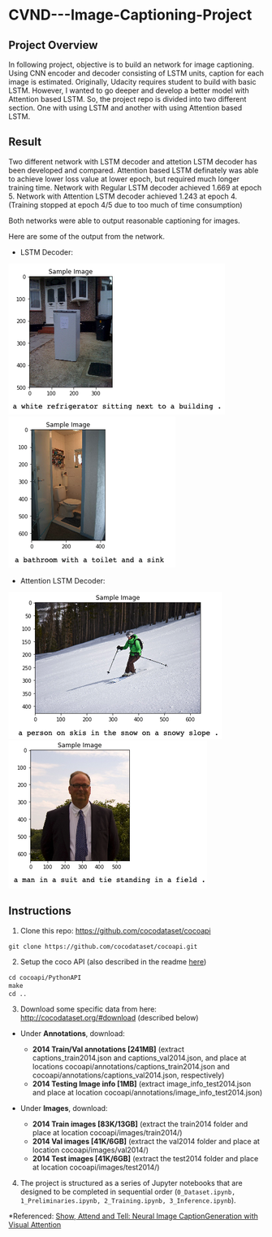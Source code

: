 # CVND---Image-Captioning-Project

## Project Overview
In following project, objective is to build an network for image captioning. Using CNN encoder and decoder consisting of LSTM units, caption for each image is estimated. 
Originally, Udacity requires student to build with basic LSTM. However, I wanted to go deeper and develop a better model with Attention based LSTM. So, the project repo is divided into two different section. One with using LSTM and another with using Attention based LSTM.

## Result
Two different network with LSTM decoder and attetion LSTM decoder has been developed and compared. Attention based LSTM definately was able to achieve lower loss value at lower epoch, but required much longer training time.
Network with Regular LSTM decoder achieved 1.669 at epoch 5.
Network with Attention LSTM decoder achieved 1.243 at epoch 4. (Training stopped at epoch 4/5 due to too much of time consumption) 

Both networks were able to output reasonable captioning for images. 

Here are some of the output from the network.
- LSTM Decoder:

![image](https://github.com/KibaekJeong/ComputerVision---Image-Capationing/blob/master/output/1.png)
![image](https://github.com/KibaekJeong/ComputerVision---Image-Capationing/blob/master/output/2.png)



- Attention LSTM Decoder:

![image](https://github.com/KibaekJeong/ComputerVision---Image-Capationing/blob/master/output/3.png)
![image](https://github.com/KibaekJeong/ComputerVision---Image-Capationing/blob/master/output/4.png)


## Instructions  
1. Clone this repo: https://github.com/cocodataset/cocoapi  
```
git clone https://github.com/cocodataset/cocoapi.git  
```

2. Setup the coco API (also described in the readme [here](https://github.com/cocodataset/cocoapi)) 
```
cd cocoapi/PythonAPI  
make  
cd ..
```

3. Download some specific data from here: http://cocodataset.org/#download (described below)

* Under **Annotations**, download:
  * **2014 Train/Val annotations [241MB]** (extract captions_train2014.json and captions_val2014.json, and place at locations cocoapi/annotations/captions_train2014.json and cocoapi/annotations/captions_val2014.json, respectively)  
  * **2014 Testing Image info [1MB]** (extract image_info_test2014.json and place at location cocoapi/annotations/image_info_test2014.json)

* Under **Images**, download:
  * **2014 Train images [83K/13GB]** (extract the train2014 folder and place at location cocoapi/images/train2014/)
  * **2014 Val images [41K/6GB]** (extract the val2014 folder and place at location cocoapi/images/val2014/)
  * **2014 Test images [41K/6GB]** (extract the test2014 folder and place at location cocoapi/images/test2014/)

4. The project is structured as a series of Jupyter notebooks that are designed to be completed in sequential order (`0_Dataset.ipynb, 1_Preliminaries.ipynb, 2_Training.ipynb, 3_Inference.ipynb`).

*Referenced: [Show, Attend and Tell: Neural Image CaptionGeneration with Visual Attention](https://arxiv.org/abs/1502.03044)
